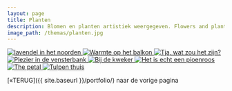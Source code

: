 ```yaml
---
layout: page
title: Planten
description: Blomen en planten artistiek weergegeven. Flowers and plants in an artistic way.
image_path: /themas/planten.jpg
---
```


<section class="gallery-container">
  <a href="../planten/image-1.jpg"  data-lightbox="planten" data-title="lavendel in het noorden">
    <img src="../planten/thumb-1.jpg" alt="lavendel in het noorden">
  </a>
   <a href="../planten/image-2.jpg"  data-lightbox="planten" data-title="Warmte op het balkon">
    <img src="../planten/thumb-2.jpg" alt="Warmte op het balkon">
  </a>
   <a href="../planten/image-3.jpg"  data-lightbox="planten" data-title="Tja, wat zou het zijn?">
    <img src="../planten/thumb-3.jpg" alt="Tja, wat zou het zijn?">
  </a>
   <a href="../planten/image-4.jpg" data-lightbox="planten" data-title="Plezier in de vensterbank">
    <img src="../planten/thumb-4.jpg" alt="Plezier in de vensterbank">
    </a>
     <a href="../planten/image-5.jpg"  data-lightbox="planten" data-title="Bij de kweker">
    <img src="../planten/thumb-5.jpg" alt="Bij de kweker">
  </a>
   <a href="../planten/image-6.jpg"  data-lightbox="planten" data-title="Het is echt een pioenroos">
    <img src="../planten/thumb-6.jpg" alt="Het is echt een pioenroos">
  </a>
   <a href="../planten/image-7.jpg"  data-lightbox="planten" data-title="The petal">
    <img src="../planten/thumb-7.jpg" alt="The petal">
  </a>
   <a href="../planten/image-8.jpg" data-lightbox="planten" data-title="Tulpen thuis">
    <img src="../planten/thumb-8.jpg" alt="Tulpen thuis">
    </a>
</section>



[&laquo;TERUG]({{ site.baseurl }}/portfolio/) naar de vorige pagina

